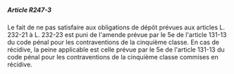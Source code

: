 ##### Article R247-3

Le fait de ne pas satisfaire aux obligations de dépôt prévues aux articles L. 232-21 à L. 232-23 est puni de l'amende prévue par le 5e de l'article 131-13 du code pénal pour les contraventions de la cinquième classe. En cas de récidive, la peine applicable est celle prévue par le 5e de l'article 131-13 du code pénal pour les contraventions de la cinquième classe commises en récidive.

